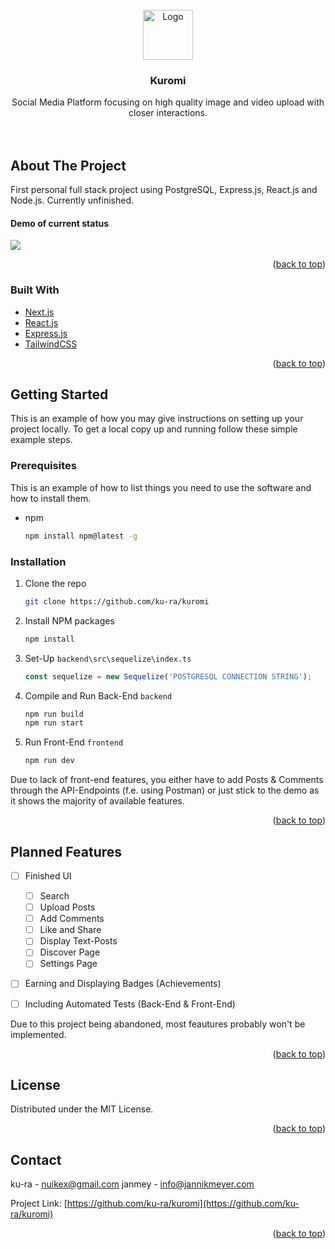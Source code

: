 <div id="top"></div>

<!-- PROJECT LOGO -->
<br />
<div align="center">
  <a href="https://github.com/ku-ra/kuromi">
    <img src="https://i.imgur.com/yCy93FH.png" alt="Logo" width="80" height="80">
  </a>

<h3 align="center">Kuromi</h3>

  <p align="center">
    Social Media Platform focusing on high quality image and video upload with closer interactions.
    <br />
    <br />
    <br />
  </p>
</div>


<!-- ABOUT THE PROJECT -->
## About The Project

First personal full stack project using PostgreSQL, Express.js, React.js and Node.js. Currently unfinished.



#### Demo of current status

![](https://github.com/ku-ra/kuromi/blob/main/docs/demo.gif?raw=true)

<p align="right">(<a href="#top">back to top</a>)</p>



### Built With

* [Next.js](https://nextjs.org/)
* [React.js](https://reactjs.org/)
* [Express.js](https://expressjs.com/)
* [TailwindCSS](https://tailwindcss.com/)

<p align="right">(<a href="#top">back to top</a>)</p>



<!-- GETTING STARTED -->
## Getting Started

This is an example of how you may give instructions on setting up your project locally.
To get a local copy up and running follow these simple example steps.

### Prerequisites

This is an example of how to list things you need to use the software and how to install them.
* npm
  ```sh
  npm install npm@latest -g
  ```

### Installation

1. Clone the repo
   ```sh
   git clone https://github.com/ku-ra/kuromi
   ```
2. Install NPM packages
   ```sh
   npm install
   ```
3. Set-Up  `backend\src\sequelize\index.ts`
   ```js
   const sequelize = new Sequelize('POSTGRESQL CONNECTION STRING');
   ```
4. Compile and Run Back-End  `backend`
   ```sh
   npm run build
   npm run start
   ```
5. Run Front-End   `frontend`
   ```sh
   npm run dev
   ```
   
Due to lack of front-end features, you either have to add Posts & Comments through the API-Endpoints (f.e. using Postman) or just stick to the demo as it shows the majority of available features.

<p align="right">(<a href="#top">back to top</a>)</p>



## Planned Features

- [ ] Finished UI 
  - [ ] Search
  - [ ] Upload Posts
  - [ ] Add Comments
  - [ ] Like and Share
  - [ ] Display Text-Posts
  - [ ] Discover Page
  - [ ] Settings Page
- [ ] Earning and Displaying Badges (Achievements)
- [ ] Including Automated Tests (Back-End & Front-End)


Due to this project being abandoned, most feautures probably won't be implemented.

<p align="right">(<a href="#top">back to top</a>)</p>


<!-- LICENSE -->
## License

Distributed under the MIT License.

<p align="right">(<a href="#top">back to top</a>)</p>



<!-- CONTACT -->
## Contact

ku-ra - nuikex@gmail.com
janmey - info@jannikmeyer.com

Project Link: [https://github.com/ku-ra/kuromi](https://github.com/ku-ra/kuromi)

<p align="right">(<a href="#top">back to top</a>)</p>



<!-- MARKDOWN LINKS & IMAGES -->
<!-- https://www.markdownguide.org/basic-syntax/#reference-style-links -->
[contributors-shield]: https://img.shields.io/github/contributors/github_username/repo_name.svg?style=for-the-badge
[contributors-url]: https://github.com/github_username/repo_name/graphs/contributors
[forks-shield]: https://img.shields.io/github/forks/github_username/repo_name.svg?style=for-the-badge
[forks-url]: https://github.com/github_username/repo_name/network/members
[stars-shield]: https://img.shields.io/github/stars/github_username/repo_name.svg?style=for-the-badge
[stars-url]: https://github.com/github_username/repo_name/stargazers
[issues-shield]: https://img.shields.io/github/issues/github_username/repo_name.svg?style=for-the-badge
[issues-url]: https://github.com/github_username/repo_name/issues
[license-shield]: https://img.shields.io/github/license/github_username/repo_name.svg?style=for-the-badge
[license-url]: https://github.com/github_username/repo_name/blob/master/LICENSE.txt
[linkedin-shield]: https://img.shields.io/badge/-LinkedIn-black.svg?style=for-the-badge&logo=linkedin&colorB=555
[linkedin-url]: https://linkedin.com/in/linkedin_username
[product-screenshot]: images/screenshot.png

